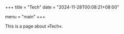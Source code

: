 +++
title = "Tech"
date = "2024-11-28T00:08:21+08:00"

menu = "main"
+++

This is a page about »Tech«.
